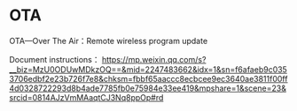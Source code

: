 # OTA
OTA—Over The Air：Remote wireless program update

Document instructions：
https://mp.weixin.qq.com/s?__biz=MzU0ODUwMDkzOQ==&mid=2247483662&idx=1&sn=f6afaeb9c0353706edbf2e23b726f7e8&chksm=fbbf65aaccc8ecbcee9ec3640ae3811f00ff4d0328722293d8b4ade7785fb0e75984e33ee419&mpshare=1&scene=23&srcid=0814AJzVmMAaqtCJ3Nq8ppOp#rd
